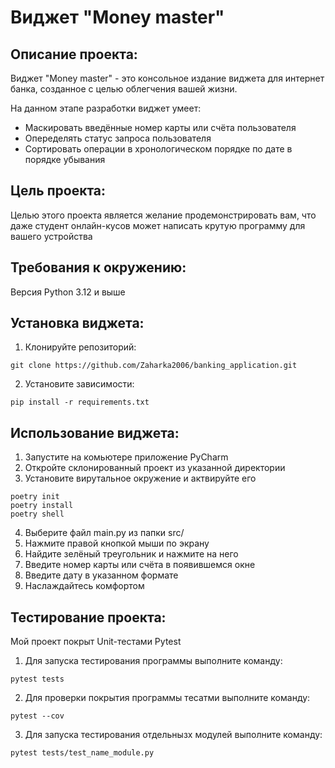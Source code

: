 # Виджет "Money master"

## Описание проекта: 

Виджет "Money master" - это консольное издание виджета для интернет банка, созданное с целью облегчения вашей жизни.

На данном этапе разработки виджет умеет:
+ Маскировать введённые номер карты или счёта пользователя
+ Опеределять статус запроса пользователя
+ Сортировать операции в хронологическом порядке по дате в порядке убывания
## Цель проекта: 
 
Целью этого проекта является желание продемонстрировать вам, что даже студент онлайн-кусов может написать крутую программу для вашего устройства

## Требования к окружению:

Версия Python 3.12 и выше

## Установка виджета:

1. Клонируйте репозиторий:
```
git clone https://github.com/Zaharka2006/banking_application.git
```

2. Установите зависимости:

```
pip install -r requirements.txt
```

## Использование виджета:

1. Запустите на комьютере приложение PyCharm
2. Откройте склонированный проект из указанной директории 
3. Установите вирутальное окружение и актвируйте его
```
poetry init
poetry install
poetry shell
```
4. Выберите файл main.py из папки src/ 
5. Нажмите правой кнопкой мыши по экрану 
6. Найдите зелёный треугольник и нажмите на него 
7. Введите номер карты или счёта в появившемся окне 
8. Введите дату в указанном формате 
9. Наслаждайтесь комфортом

## Тестирование проекта:

Мой проект покрыт Unit-тестами Pytest

1. Для запуска тестирования программы выполните команду:
```
pytest tests
```

2. Для проверки покрытия программы тесатми выполните команду:
```
pytest --cov
```

3. Для запуска тестирования отдельнызх модулей выполните команду:
```
pytest tests/test_name_module.py
```


